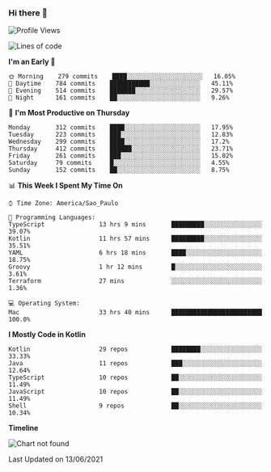 ### Hi there 👋

<!--
**fernandonogueira/fernandonogueira** is a ✨ _special_ ✨ repository because its `README.md` (this file) appears on your GitHub profile.

Here are some ideas to get you started:

- 🔭 I’m currently working on ...
- 🌱 I’m currently learning ...
- 👯 I’m looking to collaborate on ...
- 🤔 I’m looking for help with ...
- 💬 Ask me about ...
- 📫 How to reach me: ...
- 😄 Pronouns: ...
- ⚡ Fun fact: ...
-->

<!--START_SECTION:waka-->
![Profile Views](http://img.shields.io/badge/Profile%20Views-2-blue)

![Lines of code](https://img.shields.io/badge/From%20Hello%20World%20I%27ve%20Written-571985%20lines%20of%20code-blue)

**I'm an Early 🐤** 

```text
🌞 Morning    279 commits    ████░░░░░░░░░░░░░░░░░░░░░   16.05% 
🌆 Daytime    784 commits    ███████████░░░░░░░░░░░░░░   45.11% 
🌃 Evening    514 commits    ███████░░░░░░░░░░░░░░░░░░   29.57% 
🌙 Night      161 commits    ██░░░░░░░░░░░░░░░░░░░░░░░   9.26%

```
📅 **I'm Most Productive on Thursday** 

```text
Monday       312 commits    ████░░░░░░░░░░░░░░░░░░░░░   17.95% 
Tuesday      223 commits    ███░░░░░░░░░░░░░░░░░░░░░░   12.83% 
Wednesday    299 commits    ████░░░░░░░░░░░░░░░░░░░░░   17.2% 
Thursday     412 commits    ██████░░░░░░░░░░░░░░░░░░░   23.71% 
Friday       261 commits    ███░░░░░░░░░░░░░░░░░░░░░░   15.02% 
Saturday     79 commits     █░░░░░░░░░░░░░░░░░░░░░░░░   4.55% 
Sunday       152 commits    ██░░░░░░░░░░░░░░░░░░░░░░░   8.75%

```


📊 **This Week I Spent My Time On** 

```text
⌚︎ Time Zone: America/Sao_Paulo

💬 Programming Languages: 
TypeScript               13 hrs 9 mins       █████████░░░░░░░░░░░░░░░░   39.07% 
Kotlin                   11 hrs 57 mins      █████████░░░░░░░░░░░░░░░░   35.51% 
YAML                     6 hrs 18 mins       ████░░░░░░░░░░░░░░░░░░░░░   18.75% 
Groovy                   1 hr 12 mins        █░░░░░░░░░░░░░░░░░░░░░░░░   3.61% 
Terraform                27 mins             ░░░░░░░░░░░░░░░░░░░░░░░░░   1.36%

💻 Operating System: 
Mac                      33 hrs 40 mins      █████████████████████████   100.0%

```

**I Mostly Code in Kotlin** 

```text
Kotlin                   29 repos            ████████░░░░░░░░░░░░░░░░░   33.33% 
Java                     11 repos            ███░░░░░░░░░░░░░░░░░░░░░░   12.64% 
TypeScript               10 repos            ██░░░░░░░░░░░░░░░░░░░░░░░   11.49% 
JavaScript               10 repos            ██░░░░░░░░░░░░░░░░░░░░░░░   11.49% 
Shell                    9 repos             ██░░░░░░░░░░░░░░░░░░░░░░░   10.34%

```


**Timeline**

![Chart not found](https://raw.githubusercontent.com/fernandonogueira/fernandonogueira/master/charts/bar_graph.png) 


 Last Updated on 13/06/2021
<!--END_SECTION:waka-->
